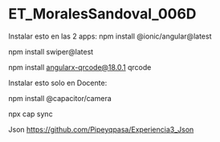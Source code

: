 # ET_MoralesSandoval_006D
Instalar esto en las 2 apps: npm install @ionic/angular@latest

npm install swiper@latest

npm install angularx-qrcode@18.0.1 qrcode

Instalar esto solo en Docente:

npm install @capacitor/camera

npx cap sync

Json https://github.com/Pipeyqpasa/Experiencia3_Json
